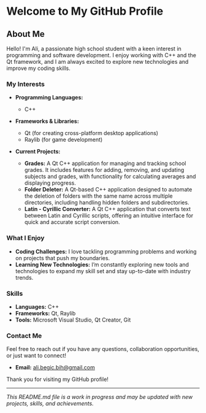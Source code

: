 # Welcome to My GitHub Profile

## About Me

Hello! I'm Ali, a passionate high school student with a keen interest in programming and software development. I enjoy working with C++ and the Qt framework, and I am always excited to explore new technologies and improve my coding skills. 

### My Interests

- **Programming Languages:**
  - C++

- **Frameworks & Libraries:**
  - Qt (for creating cross-platform desktop applications)
  - Raylib (for game development)

- **Current Projects:**
  - **Grades:** A Qt C++ application for managing and tracking school grades. It includes features for adding, removing, and updating subjects and grades, with functionality for calculating averages and displaying progress.
  - **Folder Deleter:** A Qt-based C++ application designed to automate the deletion of folders with the same name across multiple directories, including handling hidden folders and subdirectories.
  - **Latin - Cyrillic Converter:** A Qt C++ application that converts text between Latin and Cyrillic scripts, offering an intuitive interface for quick and accurate script conversion.

### What I Enjoy

- **Coding Challenges:** I love tackling programming problems and working on projects that push my boundaries.
- **Learning New Technologies:** I’m constantly exploring new tools and technologies to expand my skill set and stay up-to-date with industry trends.

### Skills

- **Languages:** C++
- **Frameworks:** Qt, Raylib
- **Tools:** Microsoft Visual Studio, Qt Creator, Git

### Contact Me

Feel free to reach out if you have any questions, collaboration opportunities, or just want to connect!

- **Email:** [ali.begic.bih@gmail.com](mailto:ali.begic.bih@gmail.com)

Thank you for visiting my GitHub profile!

---

*This README.md file is a work in progress and may be updated with new projects, skills, and achievements.*
